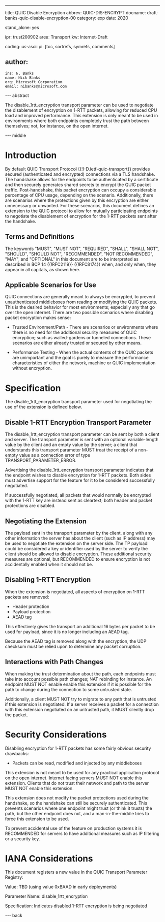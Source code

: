 ---
title: QUIC Disable Encryption
abbrev: QUIC-DIS-ENCRYPT
docname: draft-banks-quic-disable-encryption-00
category: exp
date: 2020

stand_alone: yes

ipr: trust200902
area: Transport
kw: Internet-Draft

coding: us-ascii
pi: [toc, sortrefs, symrefs, comments]

author:
  -
    ins: N. Banks
    name: Nick Banks
    org: Microsoft Corporation
    email: nibanks@microsoft.com

--- abstract

The disable_1rtt_encryption transport parameter can be used to negotiate the
disablement of encryption on 1-RTT packets, allowing for reduced CPU load and
improved performance.  This extension is only meant to be used in environments
where both endpoints completely trust the path between themselves; not, for
instance, on the open internet.

--- middle

# Introduction

By default QUIC Transport Protocol {{!I-D.ietf-quic-transport}} provides secured
(authenticated and encrypted) connections via a TLS handshake.  The handshake
allows for the endpoints to be authenticated by a certificate and then securely
generates shared secrets to encrypt the QUIC packet traffic.  Post-handshake,
this packet encryption can occupy a considerable percentage of CPU usage,
depending on the scenario.  Additionally, there are scenarios where the
protections given by this encryption are either unnecessary or unwanted.  For
these scenarios, this document defines an extension to the QUIC protocol to
allow for mutually participating endpoints to negotiate the disablement of
encryption for the 1-RTT packets sent after the handshake.

## Terms and Definitions

The keywords "MUST", "MUST NOT", "REQUIRED", "SHALL", "SHALL NOT", "SHOULD",
"SHOULD NOT", "RECOMMENDED", "NOT RECOMMENDED", "MAY", and "OPTIONAL" in this
document are to be interpreted as described in BCP 14 {{!RFC2119}} {{!RFC8174}}
when, and only when, they appear in all capitals, as shown here.

## Applicable Scenarios for Use

QUIC connections are generally meant to always be encrypted, to prevent
unauthenticated middleboxes from reading or modifying the QUIC packets.  This is
the desired behavior for most environments; especially any that go over the open
internet.  There are two possible scenarios where disabling packet encryption
makes sense:

 - Trusted Environment/Path - There are scenarios or environments where there is
   no need for the additional security measures of QUIC encryption; such as
   walled-gardens or tunneled connections.  These scenarios are either already
   trusted or secured by other means.

 - Performance Testing - When the actual contents of the QUIC packets are
   unimportant and the goal is purely to measure the performance characteristics
   of either the network, machine or QUIC implementation without encryption.

# Specification

The disable_1rtt_encryption transport parameter used for negotiating the use
of the extension is defined below.

## Disable 1-RTT Encryption Transport Parameter

The disable_1rtt_encryption transport parameter can be sent by both a client and
server.  The transport parameter is sent with an optional variable-length value
by the client and an empty value by the server; a client that understands this
transport parameter MUST treat the receipt of a non-empty value as a connection
error of type TRANSPORT_PARAMETER_ERROR.

Advertising the disable_1rtt_encryption transport parameter indicates that the
endpoint wishes to disable encryption for 1-RTT packets.  Both sides must
advertise support for the feature for it to be considered successfully
negotiated.

If successfully negotiated, all packets that would normally be encrypted with
the 1-RTT key are instead sent as cleartext; both header and packet protections
are disabled.

## Negotiating the Extension

The payload sent in the transport parameter by the client, along with any other
information the server has about the client (such as IP address) may be used to
negotiate the extension on the server side.  The TP payload could be considered
a key or identifier used by the server to verify the client should be allowed to
disable encryption.  These additional security measures are optional, but
RECOMMENDED to ensure encryption is not accidentally enabled when it should not
be.

## Disabling 1-RTT Encryption

When the extension is negotiated, all aspects of encryption on 1-RTT packets are
removed:

 - Header protection
 - Payload protection
 - AEAD tag

This effectively gives the transport an additional 16 bytes per packet to be
used for payload, since it is no longer including an AEAD tag.

Because the AEAD tag is removed along with the encryption, the UDP checksum
must be relied upon to determine any packet corruption.

## Interactions with Path Changes

When making the trust determination about the path, each endpoints must take
into account possible path changes; NAT rebinding for instance.  An endpoint
MUST NOT enable enable this extension if it is possible for the path to change
during the connection to some untrusted state.

Additionally, a client MUST NOT try to migrate to any path that is untrusted
if this extension is negotiated.  If a server receives a packet for a connection
with this extension negotiated on an untrusted path, it MUST silently drop the
packet.

# Security Considerations

Disabling encryption for 1-RTT packets has some fairly obvious security
drawbacks:

 - Packets can be read, modified and injected by any middleboxes

This extension is not meant to be used for any practical application protocol on
the open internet.  Internet facing servers MUST NOT enable this extension.
Clients that do not trust their network and path to the server MUST NOT enable
this extension.

This extension does not modify the packet protections used during the handshake,
so the handshake can still be securely authenticated.  This prevents scenarios
where one endpoint might trust (or think it trusts) the path, but the other
endpoint does not, and a man-in-the-middle tries to force this extension to be
used.

To prevent accidental use of the feature on production systems it is
RECOMMENDED for servers to have additional measures such as IP filtering or a
security key.

# IANA Considerations

This document registers a new value in the QUIC Transport Parameter
Registry:

Value: TBD (using value 0xBAAD in early deployments)

Parameter Name: disable_1rtt_encryption

Specification: Indicates disabled 1-RTT encryption is being negotiated

--- back
